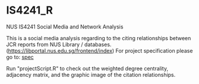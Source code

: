 # IS4241_R
NUS IS4241 Social Media and Network Analysis

This is a social media analysis regarding to the citing relationships between JCR reports from NUS Library / databases. (https://libportal.nus.edu.sg/frontend/index) For project specification please go to: <a href ="https://docs.google.com/document/d/19MdpTkbWCu86em104KtCBsI_8rdVwhY8pmwJ8aZ_m_U/edit?usp=sharing">spec</a>

Run "projectScript.R" to check out the weighted degree centrality, adjacency matrix, and the graphic image of the citation relationships. 

